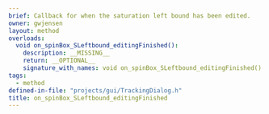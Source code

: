 ```yaml
---
brief: Callback for when the saturation left bound has been edited.
owner: gwjensen
layout: method
overloads:
  void on_spinBox_SLeftbound_editingFinished():
    description: __MISSING__
    return: __OPTIONAL__
    signature_with_names: void on_spinBox_SLeftbound_editingFinished()
tags:
  - method
defined-in-file: "projects/gui/TrackingDialog.h"
title: on_spinBox_SLeftbound_editingFinished
---
```

